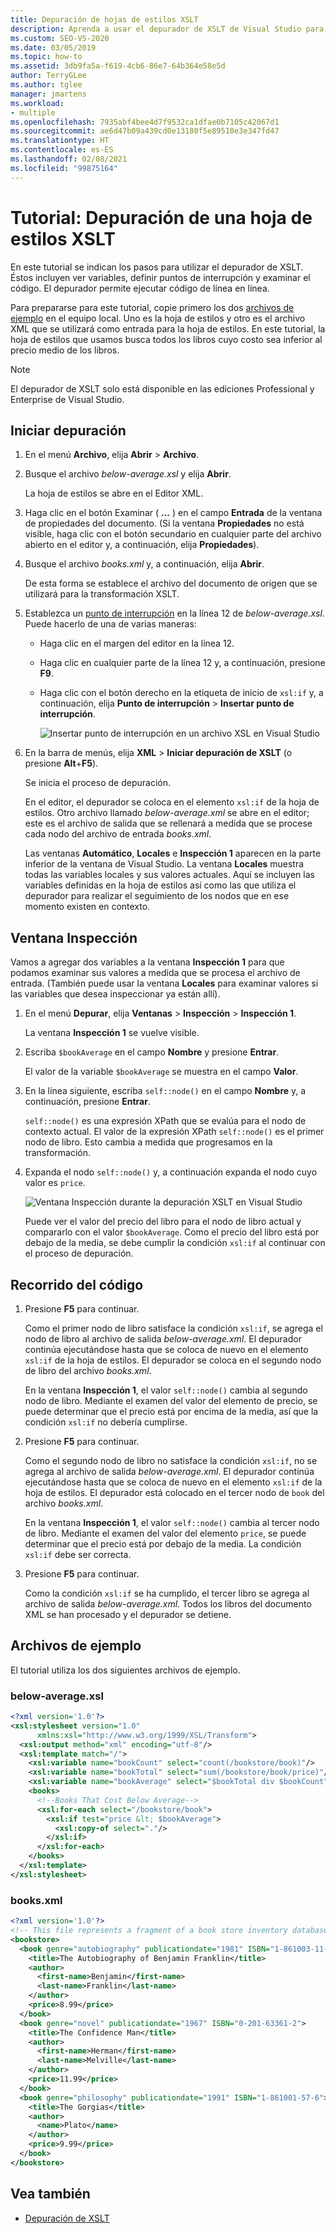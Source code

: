 ```yaml
---
title: Depuración de hojas de estilos XSLT
description: Aprenda a usar el depurador de XSLT de Visual Studio para depurar una hoja de estilos XSLT mediante los pasos de este tutorial.
ms.custom: SEO-VS-2020
ms.date: 03/05/2019
ms.topic: how-to
ms.assetid: 3db9fa5a-f619-4cb6-86e7-64b364e58e5d
author: TerryGLee
ms.author: tglee
manager: jmartens
ms.workload:
- multiple
ms.openlocfilehash: 7935abf4bee4d7f9532ca1dfae0b7105c42067d1
ms.sourcegitcommit: ae6d47b09a439cd0e13180f5e89510e3e347fd47
ms.translationtype: HT
ms.contentlocale: es-ES
ms.lasthandoff: 02/08/2021
ms.locfileid: "99875164"
---
```

# <a name="walkthrough-debug-an-xslt-style-sheet"></a>Tutorial: Depuración de una hoja de estilos XSLT

En este tutorial se indican los pasos para utilizar el depurador de XSLT. Éstos incluyen ver variables, definir puntos de interrupción y examinar el código. El depurador permite ejecutar código de línea en línea.

Para prepararse para este tutorial, copie primero los dos [archivos de ejemplo](#sample-files) en el equipo local. Uno es la hoja de estilos y otro es el archivo XML que se utilizará como entrada para la hoja de estilos. En este tutorial, la hoja de estilos que usamos busca todos los libros cuyo costo sea inferior al precio medio de los libros.

> [!NOTE]
> El depurador de XSLT solo está disponible en las ediciones Professional y Enterprise de Visual Studio.

## <a name="start-debugging"></a>Iniciar depuración

1. En el menú **Archivo**, elija **Abrir** > **Archivo**.

2. Busque el archivo *below-average.xsl* y elija **Abrir**.

   La hoja de estilos se abre en el Editor XML.

3. Haga clic en el botón Examinar ( **...** ) en el campo **Entrada** de la ventana de propiedades del documento. (Si la ventana **Propiedades** no está visible, haga clic con el botón secundario en cualquier parte del archivo abierto en el editor y, a continuación, elija **Propiedades**).

4. Busque el archivo *books.xml* y, a continuación, elija **Abrir**.

   De esta forma se establece el archivo del documento de origen que se utilizará para la transformación XSLT.

5. Establezca un [punto de interrupción](../debugger/using-breakpoints.md) en la línea 12 de *below-average.xsl*. Puede hacerlo de una de varias maneras:

   - Haga clic en el margen del editor en la línea 12.

   - Haga clic en cualquier parte de la línea 12 y, a continuación, presione **F9**.

   - Haga clic con el botón derecho en la etiqueta de inicio de `xsl:if` y, a continuación, elija **Punto de interrupción** > **Insertar punto de interrupción**.

      ![Insertar punto de interrupción en un archivo XSL en Visual Studio](media/insert-breakpoint.PNG)

6. En la barra de menús, elija **XML** > **Iniciar depuración de XSLT** (o presione **Alt**+**F5**).

   Se inicia el proceso de depuración.

   En el editor, el depurador se coloca en el elemento `xsl:if` de la hoja de estilos. Otro archivo llamado *below-average.xml* se abre en el editor; este es el archivo de salida que se rellenará a medida que se procese cada nodo del archivo de entrada *books.xml*.

   Las ventanas **Automático**, **Locales** e **Inspección 1** aparecen en la parte inferior de la ventana de Visual Studio. La ventana **Locales** muestra todas las variables locales y sus valores actuales. Aquí se incluyen las variables definidas en la hoja de estilos así como las que utiliza el depurador para realizar el seguimiento de los nodos que en ese momento existen en contexto.

## <a name="watch-window"></a>Ventana Inspección

Vamos a agregar dos variables a la ventana **Inspección 1** para que podamos examinar sus valores a medida que se procesa el archivo de entrada. (También puede usar la ventana **Locales** para examinar valores si las variables que desea inspeccionar ya están allí).

1. En el menú **Depurar**, elija **Ventanas** > **Inspección** > **Inspección 1**.

   La ventana **Inspección 1** se vuelve visible.

2. Escriba `$bookAverage` en el campo **Nombre** y presione **Entrar**.

   El valor de la variable `$bookAverage` se muestra en el campo **Valor**.

3. En la línea siguiente, escriba `self::node()` en el campo **Nombre** y, a continuación, presione **Entrar**.

   `self::node()` es una expresión XPath que se evalúa para el nodo de contexto actual. El valor de la expresión XPath `self::node()` es el primer nodo de libro. Esto cambia a medida que progresamos en la transformación.

4. Expanda el nodo `self::node()` y, a continuación expanda el nodo cuyo valor es `price`.

   ![Ventana Inspección durante la depuración XSLT en Visual Studio](media/xslt-debugging-watch-window.png)

   Puede ver el valor del precio del libro para el nodo de libro actual y compararlo con el valor `$bookAverage`. Como el precio del libro está por debajo de la media, se debe cumplir la condición `xsl:if` al continuar con el proceso de depuración.

## <a name="step-through-the-code"></a>Recorrido del código

1. Presione **F5** para continuar.

   Como el primer nodo de libro satisface la condición `xsl:if`, se agrega el nodo de libro al archivo de salida *below-average.xml*. El depurador continúa ejecutándose hasta que se coloca de nuevo en el elemento `xsl:if` de la hoja de estilos. El depurador se coloca en el segundo nodo de libro del archivo *books.xml*.

   En la ventana **Inspección 1**, el valor `self::node()` cambia al segundo nodo de libro. Mediante el examen del valor del elemento de precio, se puede determinar que el precio está por encima de la media, así que la condición `xsl:if` no debería cumplirse.

2. Presione **F5** para continuar.

   Como el segundo nodo de libro no satisface la condición `xsl:if`, no se agrega al archivo de salida *below-average.xml*. El depurador continúa ejecutándose hasta que se coloca de nuevo en el elemento `xsl:if` de la hoja de estilos. El depurador está colocado en el tercer nodo de `book` del archivo *books.xml*.

   En la ventana **Inspección 1**, el valor `self::node()` cambia al tercer nodo de libro. Mediante el examen del valor del elemento `price`, se puede determinar que el precio está por debajo de la media. La condición `xsl:if` debe ser correcta.

3. Presione **F5** para continuar.

   Como la condición `xsl:if` se ha cumplido, el tercer libro se agrega al archivo de salida *below-average.xml*. Todos los libros del documento XML se han procesado y el depurador se detiene.

## <a name="sample-files"></a>Archivos de ejemplo

El tutorial utiliza los dos siguientes archivos de ejemplo.

### <a name="below-averagexsl"></a>below-average.xsl

```xml
<?xml version='1.0'?>
<xsl:stylesheet version="1.0"
      xmlns:xsl="http://www.w3.org/1999/XSL/Transform">
  <xsl:output method="xml" encoding="utf-8"/>
  <xsl:template match="/">
    <xsl:variable name="bookCount" select="count(/bookstore/book)"/>
    <xsl:variable name="bookTotal" select="sum(/bookstore/book/price)"/>
    <xsl:variable name="bookAverage" select="$bookTotal div $bookCount"/>
    <books>
      <!--Books That Cost Below Average-->
      <xsl:for-each select="/bookstore/book">
        <xsl:if test="price &lt; $bookAverage">
          <xsl:copy-of select="."/>
        </xsl:if>
      </xsl:for-each>
    </books>
  </xsl:template>
</xsl:stylesheet>
```

### <a name="booksxml"></a>books.xml

```xml
<?xml version='1.0'?>
<!-- This file represents a fragment of a book store inventory database -->
<bookstore>
  <book genre="autobiography" publicationdate="1981" ISBN="1-861003-11-0">
    <title>The Autobiography of Benjamin Franklin</title>
    <author>
      <first-name>Benjamin</first-name>
      <last-name>Franklin</last-name>
    </author>
    <price>8.99</price>
  </book>
  <book genre="novel" publicationdate="1967" ISBN="0-201-63361-2">
    <title>The Confidence Man</title>
    <author>
      <first-name>Herman</first-name>
      <last-name>Melville</last-name>
    </author>
    <price>11.99</price>
  </book>
  <book genre="philosophy" publicationdate="1991" ISBN="1-861001-57-6">
    <title>The Gorgias</title>
    <author>
      <name>Plato</name>
    </author>
    <price>9.99</price>
  </book>
</bookstore>
```

## <a name="see-also"></a>Vea también

- [Depuración de XSLT](../xml-tools/debugging-xslt.md)
